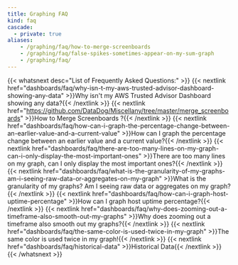 ```yaml
---
title: Graphing FAQ
kind: faq
cascade: 
  - private: true
aliases:
    - /graphing/faq/how-to-merge-screenboards
    - /graphing/faq/false-spikes-sometimes-appear-on-my-sum-graph
    - /graphing/faq/
---
```


{{< whatsnext desc="List of Frequently Asked Questions:" >}}
    {{< nextlink href="dashboards/faq/why-isn-t-my-aws-trusted-advisor-dashboard-showing-any-data" >}}Why isn't my AWS Trusted Advisor Dashboard showing any data?{{< /nextlink >}}
    {{< nextlink href="https://github.com/DataDog/Miscellany/tree/master/merge_screenboards" >}}How to Merge Screenboards ?{{< /nextlink >}}
    {{< nextlink href="dashboards/faq/how-can-i-graph-the-percentage-change-between-an-earlier-value-and-a-current-value" >}}How can I graph the percentage change between an earlier value and a current value?{{< /nextlink >}}
    {{< nextlink href="dashboards/faq/there-are-too-many-lines-on-my-graph-can-i-only-display-the-most-important-ones" >}}There are too many lines on my graph, can I only display the most important ones?{{< /nextlink >}}
    {{< nextlink href="dashboards/faq/what-is-the-granularity-of-my-graphs-am-i-seeing-raw-data-or-aggregates-on-my-graph" >}}What is the granularity of my graphs? Am I seeing raw data or aggregates on my graph?{{< /nextlink >}}
    {{< nextlink href="dashboards/faq/how-can-i-graph-host-uptime-percentage" >}}How can I graph host uptime percentage?{{< /nextlink >}}
    {{< nextlink href="dashboards/faq/why-does-zooming-out-a-timeframe-also-smooth-out-my-graphs" >}}Why does zooming out a timeframe also smooth out my graphs?{{< /nextlink >}}
    {{< nextlink href="dashboards/faq/the-same-color-is-used-twice-in-my-graph" >}}The same color is used twice in my graph!{{< /nextlink >}}
    {{< nextlink href="dashboards/faq/historical-data" >}}Historical Data{{< /nextlink >}}
{{< /whatsnext >}}
